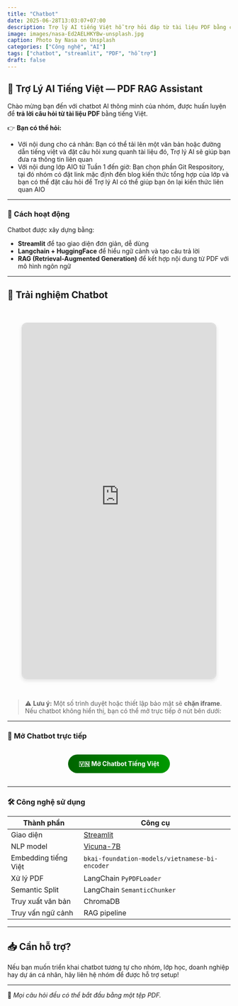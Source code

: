 ```yaml
---
title: "Chatbot"
date: 2025-06-28T13:03:07+07:00
description: Trợ lý AI tiếng Việt hỗ trợ hỏi đáp từ tài liệu PDF bằng công nghệ RAG kết hợp mô hình Vicuna-7B, được xây dựng bằng Streamlit và LangChain.
image: images/nasa-Ed2AELHKYBw-unsplash.jpg
caption: Photo by Nasa on Unsplash
categories: ["Công nghệ", "AI"]
tags: ["chatbot", "streamlit", "PDF", "hỗ trợ"]
draft: false
---
```


## 🤖 Trợ Lý AI Tiếng Việt — PDF RAG Assistant

Chào mừng bạn đến với chatbot AI thông minh của nhóm, được huấn luyện để **trả lời câu hỏi từ tài liệu PDF** bằng tiếng Việt.

👉 **Bạn có thể hỏi:**

- Với nội dung cho cá nhân: Bạn có thể tải lên một văn bản hoặc đường dẫn tiếng việt và đặt câu hỏi xung quanh tài liệu đó, Trợ lý AI sẽ giúp bạn đưa ra thông tin liên quan
- Với nội dung lớp AIO từ Tuần 1 đến giờ: Bạn chọn phần Git Respository, tại đó nhóm có đặt link mặc định đến blog kiến thức tổng hợp của lớp và bạn có thể đặt câu hỏi để Trợ lý AI có thể giúp bạn ôn lại kiến thức liên quan AIO
---

### 🧠 Cách hoạt động
Chatbot được xây dựng bằng:
- **Streamlit** để tạo giao diện đơn giản, dễ dùng
- **Langchain + HuggingFace** để hiểu ngữ cảnh và tạo câu trả lời
- **RAG (Retrieval-Augmented Generation)** để kết hợp nội dung từ PDF với mô hình ngôn ngữ

---

## 🧪 Trải nghiệm Chatbot

<div style="display: flex; justify-content: center; padding: 2rem;">
  <iframe src="https://ragchatbotaio.streamlit.app/" 
          width="100%" 
          height="800" 
          style="max-width: 1200px; border: 2px solid #ddd; border-radius: 12px; box-shadow: 0 4px 8px rgba(0,0,0,0.1);"
          frameborder="0">
    <p>Trình duyệt của bạn không hỗ trợ iframe. 
       <a href="https://ragchatbotaio.streamlit.app/" target="_blank">Nhấn vào đây để mở chatbot</a>
    </p>
  </iframe>
</div>

> ⚠️ **Lưu ý:** Một số trình duyệt hoặc thiết lập bảo mật sẽ **chặn iframe**. Nếu chatbot không hiển thị, bạn có thể mở trực tiếp ở nút bên dưới:

---

### 🚀 Mở Chatbot trực tiếp

<div style="text-align: center; padding: 1rem;">
  <a href="https://ragchatbotaio.streamlit.app/" 
     target="_blank" 
     style="display: inline-block; background: linear-gradient(90deg, #006400, #009900); color: white; padding: 12px 24px; border-radius: 25px; text-decoration: none; font-weight: bold;">
    🇻🇳 Mở Chatbot Tiếng Việt
  </a>
</div>

---

### 🛠️ Công nghệ sử dụng

| Thành phần | Công cụ |
|------------|---------|
| Giao diện  | [Streamlit](https://streamlit.io) |
| NLP model  | [Vicuna-7B](https://huggingface.co/lmsys/vicuna-7b-v1.5) |
| Embedding tiếng Việt | `bkai-foundation-models/vietnamese-bi-encoder` |
| Xử lý PDF  | LangChain `PyPDFLoader` |
| Semantic Split | LangChain `SemanticChunker` |
| Truy xuất văn bản | ChromaDB |
| Truy vấn ngữ cảnh | RAG pipeline |

---

## 📥 Cần hỗ trợ?

Nếu bạn muốn triển khai chatbot tương tự cho nhóm, lớp học, doanh nghiệp hay dự án cá nhân, hãy liên hệ nhóm để được hỗ trợ setup!

---

🧠 _Mọi câu hỏi đều có thể bắt đầu bằng một tệp PDF._
